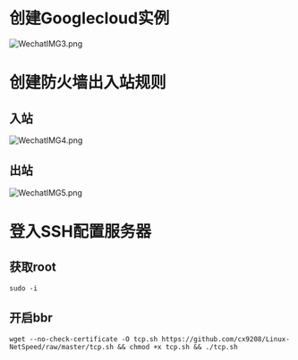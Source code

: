 # 创建Googlecloud实例
![WechatIMG3.png](1)
# 创建防火墙出入站规则
## 入站
![WechatIMG4.png](2)
## 出站
![WechatIMG5.png](3)
# 登入SSH配置服务器
## 获取root
`sudo -i`
## 开启bbr
`wget --no-check-certificate -O tcp.sh https://github.com/cx9208/Linux-NetSpeed/raw/master/tcp.sh && chmod +x tcp.sh && ./tcp.sh`
## 


